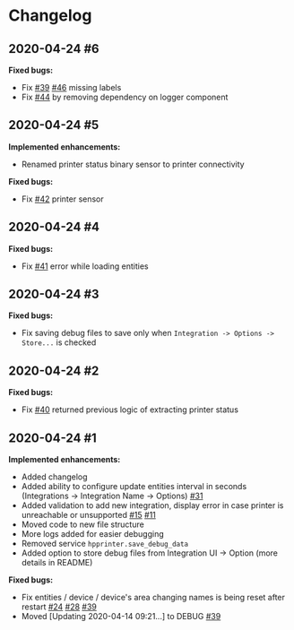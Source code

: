 # Changelog

## 2020-04-24 #6

**Fixed bugs:**

- Fix [\#39](https://github.com/elad-bar/ha-hpprinter/issues/39) [\#46](https://github.com/elad-bar/ha-hpprinter/issues/46) missing labels
- Fix [\#44](https://github.com/elad-bar/ha-hpprinter/issues/44) by removing dependency on logger component

## 2020-04-24 #5

**Implemented enhancements:**

- Renamed printer status binary sensor to printer connectivity

**Fixed bugs:**

- Fix [\#42](https://github.com/elad-bar/ha-hpprinter/issues/42) printer sensor

## 2020-04-24 #4

**Fixed bugs:**

- Fix [\#41](https://github.com/elad-bar/ha-hpprinter/issues/41) error while loading entities

## 2020-04-24 #3

**Fixed bugs:**

- Fix saving debug files to save only when `Integration -> Options -> Store...` is checked

## 2020-04-24 #2

**Fixed bugs:**

- Fix [\#40](https://github.com/elad-bar/ha-hpprinter/issues/40) returned previous logic of extracting printer status

## 2020-04-24 #1

**Implemented enhancements:**

- Added changelog
- Added ability to configure update entities interval in seconds (Integrations -> Integration Name -> Options)  [\#31](https://github.com/elad-bar/ha-hpprinter/issues/31)
- Added validation to add new integration, display error in case printer is unreachable or unsupported [\#15](https://github.com/elad-bar/ha-hpprinter/issues/15) [\#11](https://github.com/elad-bar/ha-hpprinter/issues/11) 
- Moved code to new file structure
- More logs added for easier debugging
- Removed service `hpprinter.save_debug_data`
- Added option to store debug files from Integration UI -> Option (more details in README)

**Fixed bugs:**

- Fix entities / device / device's area changing names is being reset after restart [\#24](https://github.com/elad-bar/ha-hpprinter/issues/24) [\#28](https://github.com/elad-bar/ha-hpprinter/issues/28) [\#39](https://github.com/elad-bar/ha-hpprinter/issues/39)
- Moved [Updating 2020-04-14 09:21...] to DEBUG [\#39](https://github.com/elad-bar/ha-hpprinter/issues/39)

